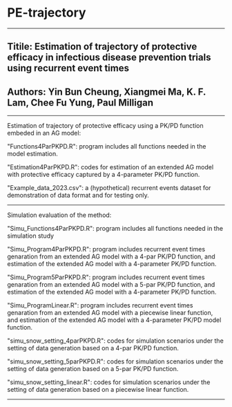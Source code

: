 # PE-trajectory
-----------------------------------------------------------------------------------------------------------------------------------------

## Titile: Estimation of trajectory of protective efficacy in infectious disease prevention trials using recurrent event times

## Authors: Yin Bun Cheung, Xiangmei Ma, K. F. Lam, Chee Fu Yung, Paul Milligan

-----------------------------------------------------------------------------------------------------------------------------------------

Estimation of trajectory of protective efficacy using a PK/PD function embeded in an AG model:

"Functions4ParPKPD.R": program includes all functions needed in the model estimation.

"Estimation4ParPKPD.R": codes for estimation of an extended AG model with protective efficacy captured by a 4-parameter PK/PD function.

"Example_data_2023.csv": a (hypothetical) recurrent events dataset for demonstration of data format and for testing only.

-----------------------------------------------------------------------------------------------------------------------------------------

Simulation evaluation of the method:

"Simu_Functions4ParPKPD.R": program includes all functions needed in the simulation study

"Simu_Program4ParPKPD.R": program includes recurrent event times genaration from an extended AG model with a 4-par PK/PD function,
                			    and estimation of the extended AG model with a 4-parameter PK/PD function.

"Simu_Program5ParPKPD.R": program includes recurrent event times genaration from an extended AG model with a 5-par PK/PD function, 
 			                    and estimation of the extended AG model with a 4-parameter PK/PD function. 

"Simu_ProgramLinear.R": program includes recurrent event times genaration from an extended AG model with a piecewise linear function, 
                        and estimation of the extended AG model with a 4-parameter PK/PD model function. 

"simu_snow_setting_4parPKPD.R": codes for simulation scenarios under the setting of data generation based on a 4-par PK/PD function.

"simu_snow_setting_5parPKPD.R": codes for simulation scenarios under the setting of data generation based on a 5-par PK/PD function.

"simu_snow_setting_linear.R": codes for simulation scenarios under the setting of data generation based on a piecewise linear function.

-----------------------------------------------------------------------------------------------------------------------------------------

